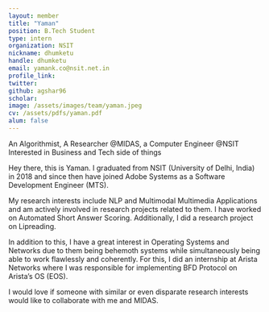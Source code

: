 ```yaml
---
layout: member
title: "Yaman"
position: B.Tech Student
type: intern
organization: NSIT
nickname: dhumketu 
handle: dhumketu
email: yamank.co@nsit.net.in
profile_link: 
twitter: 
github: agshar96
scholar: 
image: /assets/images/team/yaman.jpeg
cv: /assets/pdfs/yaman.pdf
alum: false
---
```

An Algorithmist, A Researcher @MIDAS, a Computer Engineer @NSIT
Interested in Business and Tech side of things

Hey there, this is Yaman. 
I graduated from NSIT (University of Delhi, India) in 2018 and since then have joined Adobe Systems as a Software Development Engineer (MTS). 

My research interests include NLP and Multimodal Multimedia Applications and  am actively involved in research projects related to them. I have worked on Automated Short Answer Scoring. Additionally, I did a research project on Lipreading.

In addition to this, I have a great interest in Operating Systems and Networks due to them being behemoth systems while simultaneously being able to work flawlessly and coherently. For this, I did an internship at Arista Networks where I was responsible for implementing BFD Protocol on Arista’s OS (EOS).

I would love if someone with similar or even disparate research interests would like to collaborate with me and MIDAS.
